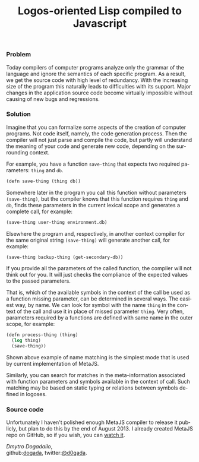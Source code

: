 ﻿---
layout: 'default'
slug: 'metajs'
lang: 'en'
head: 'MetaJS'
title: 'Logos-oriented Lisp compiled to Javascript'
---

### Problem

Today compilers of computer programs analyze only the grammar of the language
and ignore the semantics of each specific program. As a result, we get the
source code with high level of redundancy. With the increasing size of the
program this naturally leads to difficulties with its support. Major changes in
the application source code become virtually impossible without causing of new bugs and regressions.


### Solution

Imagine that you can formalize some aspects of the creation of computer
programs. Not code itself, namely, the code generation process. Then the
compiler will not just parse and compile the code, but partly will understand
the meaning of your code and generate new code, depending on the surrounding
context.

For example, you have a function `save-thing` that expects two required
parameters: `thing` and `db`.

```lisp
(defn save-thing (thing db))
```

Somewhere later in the program you call this function without parameters
`(save-thing)`, but the compiler knows that this function requires `thing` and
`db`, finds these parameters in the current lexical scope and generates a
complete call, for example:

```lisp
(save-thing user-thing environment.db)
```

Elsewhere the program and, respectively, in another context compiler for the
same original string `(save-thing)` will generate another call, for example:

```lisp
(save-thing backup-thing (get-secondary-db))
```

If you provide all the parameters of the called function, the compiler will not
think out for you. It will just checks the compliance of the expected values to
the passed parameters.

That is, which of the available symbols in the context of the call be used as a
function missing parameter, can be determined in several ways. The easiest way,
by name. We can look for symbol with the name `thing` in the context of the call
and use it in place of missed parameter `thing`. Very often, parameters required
by a functions are defined with same name in the outer scope, for example:

```lisp
(defn process-thing (thing)
  (log thing)
  (save-thing))
```

Shown above example of name matching is the simplest mode that is used by
current implementation of MetaJS.

Similarly, you can search for matches in the meta-information associated with
function parameters and symbols available in the context of call. Such matching
may be based on static typing or relations between symbols defined in logoses.


### Source code

Unfortunately I haven't polished enough MetaJS compiler to release it publicly,
but plan to do this by the end of August 2013. I already created MetaJS repo on
GitHub, so if you wish, you can [watch it](https://github.com/dogada/metajs).


_Dmytro Dogadailo_,  
github:[dogada](https://github.com/dogada), twitter:[@d0gada](https://twitter.com/d0gada).

